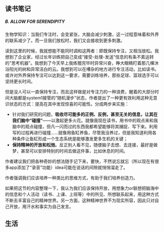 ## 读书笔记

##### B. ALLOW FOR SERENDIPITY

生物学知识：当我们专注时，会变紧张，大脑会减少刺激，这一过程意味着和外界的联系减少了。而一旦我们放松时，我们又会接收到更多刺激。

读到这里的时候，我就想能不能同时调和这两者：即既保持专注，又相当放松。我想到了企业家，经过长年训练把自己变成“接受-处理-发送”信息的有条不紊运转的"思考机器"。我想到了今天早上我练髋完毕时异常兴奋，睁大眼睛盯着那几棵沐浴阳光的树和异常洁白的云。我想到可以在嘈杂的地方进行专注活动，比如读书。或许对外界保持专注可以达到这一要求，需要训练培养，那些足球、篮球选手可以坚持更长时间。

但是没人可以一直保持专注，而且这样做是对专注力的一种浪费，醒着的大部分时间大脑都是system1接管的“随机漫步”状态，作者提出了一种更有效利用这种无意识状态的方式：提高在其中发现惊喜的可能性。分成两步来实施：
- 针对我们研究的问题，**吸收尽可能多的正例、反例，甚至无关的信息，让其在我们脑中“碰撞”**——以激起更多火花。就像我现在读书，用书中的观点来和我脑中的观点碰撞，但凡一闪而过的东西我都希望能够将其捕捉、写下来。利用写的过程再进行碰撞......就像用鱼缸养鱼，尽管我没养过，但是我知道利用各种条件让鱼缸形成一个生态系统是能够激发更多生机的关键；
- **保持精神的开放和松弛**。反正别人看不见，随便脑子去想、去连接，最好是做梦，甚至可以安排特别的时间去做这件事，比如休息的时间。

作者建议我们把各种奇妙的想法随手记下来，要快，不然说忘就忘（所以现在有很多app添加了“录音”功能）idea可能在说话的间隙就悄悄溜走了。

作者强调我们应该培养一种类比的思维方式，有助于我们培养创造力。

如果把这节的内容整理一下，我认为我们应该保持开放，用想象力or联想把脑海中的信息和个人活动（读书、上课、上班等）中的所见、所想联系起来，用这种方式不断去丰富自己的精神世界。另一方面，这种精神世界不为现实所容，因此只对自己开放，用汗水和事实为自己发言。

## 生活